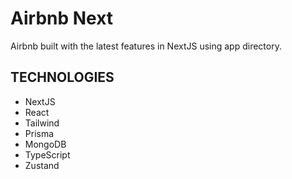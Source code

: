 # Airbnb Next
Airbnb built with the latest features in NextJS using app directory.

## TECHNOLOGIES 

- NextJS
- React
- Tailwind
- Prisma
- MongoDB
- TypeScript
- Zustand
